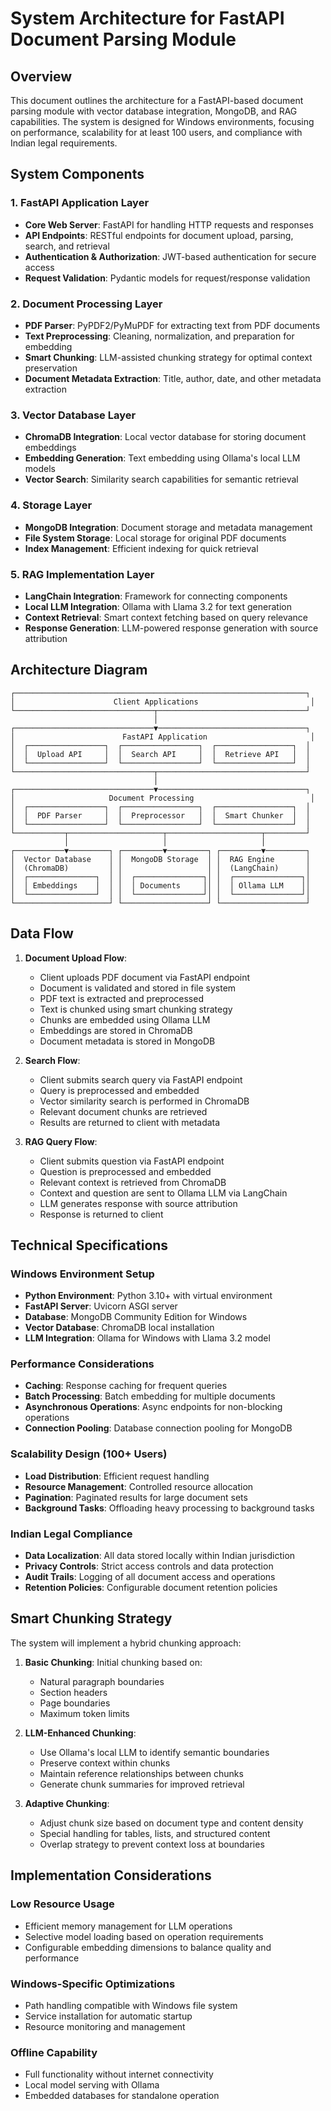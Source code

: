 # System Architecture for FastAPI Document Parsing Module

## Overview

This document outlines the architecture for a FastAPI-based document parsing module with vector database integration, MongoDB, and RAG capabilities. The system is designed for Windows environments, focusing on performance, scalability for at least 100 users, and compliance with Indian legal requirements.

## System Components

### 1. FastAPI Application Layer
- **Core Web Server**: FastAPI for handling HTTP requests and responses
- **API Endpoints**: RESTful endpoints for document upload, parsing, search, and retrieval
- **Authentication & Authorization**: JWT-based authentication for secure access
- **Request Validation**: Pydantic models for request/response validation

### 2. Document Processing Layer
- **PDF Parser**: PyPDF2/PyMuPDF for extracting text from PDF documents
- **Text Preprocessing**: Cleaning, normalization, and preparation for embedding
- **Smart Chunking**: LLM-assisted chunking strategy for optimal context preservation
- **Document Metadata Extraction**: Title, author, date, and other metadata extraction

### 3. Vector Database Layer
- **ChromaDB Integration**: Local vector database for storing document embeddings
- **Embedding Generation**: Text embedding using Ollama's local LLM models
- **Vector Search**: Similarity search capabilities for semantic retrieval

### 4. Storage Layer
- **MongoDB Integration**: Document storage and metadata management
- **File System Storage**: Local storage for original PDF documents
- **Index Management**: Efficient indexing for quick retrieval

### 5. RAG Implementation Layer
- **LangChain Integration**: Framework for connecting components
- **Local LLM Integration**: Ollama with Llama 3.2 for text generation
- **Context Retrieval**: Smart context fetching based on query relevance
- **Response Generation**: LLM-powered response generation with source attribution

## Architecture Diagram

```
┌─────────────────────────────────────────────────────────────────┐
│                      Client Applications                         │
└───────────────────────────────┬─────────────────────────────────┘
                                │
┌───────────────────────────────▼─────────────────────────────────┐
│                        FastAPI Application                       │
│  ┌─────────────────┐  ┌─────────────────┐  ┌─────────────────┐  │
│  │  Upload API     │  │  Search API     │  │  Retrieve API   │  │
│  └─────────────────┘  └─────────────────┘  └─────────────────┘  │
└───────────────────────────────┬─────────────────────────────────┘
                                │
┌───────────────────────────────▼─────────────────────────────────┐
│                     Document Processing                          │
│  ┌─────────────────┐  ┌─────────────────┐  ┌─────────────────┐  │
│  │  PDF Parser     │  │  Preprocessor   │  │  Smart Chunker  │  │
│  └─────────────────┘  └─────────────────┘  └─────────────────┘  │
└───────────┬─────────────────────┬─────────────────────┬─────────┘
            │                     │                     │
┌───────────▼─────────┐ ┌─────────▼─────────┐ ┌─────────▼─────────┐
│  Vector Database    │ │  MongoDB Storage  │ │  RAG Engine       │
│  (ChromaDB)         │ │                   │ │  (LangChain)      │
│  ┌───────────────┐  │ │  ┌───────────────┐│ │  ┌───────────────┐│
│  │ Embeddings    │  │ │  │ Documents     ││ │  │ Ollama LLM    ││
│  └───────────────┘  │ │  └───────────────┘│ │  └───────────────┘│
└─────────────────────┘ └───────────────────┘ └───────────────────┘
```

## Data Flow

1. **Document Upload Flow**:
   - Client uploads PDF document via FastAPI endpoint
   - Document is validated and stored in file system
   - PDF text is extracted and preprocessed
   - Text is chunked using smart chunking strategy
   - Chunks are embedded using Ollama LLM
   - Embeddings are stored in ChromaDB
   - Document metadata is stored in MongoDB

2. **Search Flow**:
   - Client submits search query via FastAPI endpoint
   - Query is preprocessed and embedded
   - Vector similarity search is performed in ChromaDB
   - Relevant document chunks are retrieved
   - Results are returned to client with metadata

3. **RAG Query Flow**:
   - Client submits question via FastAPI endpoint
   - Question is preprocessed and embedded
   - Relevant context is retrieved from ChromaDB
   - Context and question are sent to Ollama LLM via LangChain
   - LLM generates response with source attribution
   - Response is returned to client

## Technical Specifications

### Windows Environment Setup
- **Python Environment**: Python 3.10+ with virtual environment
- **FastAPI Server**: Uvicorn ASGI server
- **Database**: MongoDB Community Edition for Windows
- **Vector Database**: ChromaDB local installation
- **LLM Integration**: Ollama for Windows with Llama 3.2 model

### Performance Considerations
- **Caching**: Response caching for frequent queries
- **Batch Processing**: Batch embedding for multiple documents
- **Asynchronous Operations**: Async endpoints for non-blocking operations
- **Connection Pooling**: Database connection pooling for MongoDB

### Scalability Design (100+ Users)
- **Load Distribution**: Efficient request handling
- **Resource Management**: Controlled resource allocation
- **Pagination**: Paginated results for large document sets
- **Background Tasks**: Offloading heavy processing to background tasks

### Indian Legal Compliance
- **Data Localization**: All data stored locally within Indian jurisdiction
- **Privacy Controls**: Strict access controls and data protection
- **Audit Trails**: Logging of all document access and operations
- **Retention Policies**: Configurable document retention policies

## Smart Chunking Strategy

The system will implement a hybrid chunking approach:

1. **Basic Chunking**: Initial chunking based on:
   - Natural paragraph boundaries
   - Section headers
   - Page boundaries
   - Maximum token limits

2. **LLM-Enhanced Chunking**:
   - Use Ollama's local LLM to identify semantic boundaries
   - Preserve context within chunks
   - Maintain reference relationships between chunks
   - Generate chunk summaries for improved retrieval

3. **Adaptive Chunking**:
   - Adjust chunk size based on document type and content density
   - Special handling for tables, lists, and structured content
   - Overlap strategy to prevent context loss at boundaries

## Implementation Considerations

### Low Resource Usage
- Efficient memory management for LLM operations
- Selective model loading based on operation requirements
- Configurable embedding dimensions to balance quality and performance

### Windows-Specific Optimizations
- Path handling compatible with Windows file system
- Service installation for automatic startup
- Resource monitoring and management

### Offline Capability
- Full functionality without internet connectivity
- Local model serving with Ollama
- Embedded databases for standalone operation
